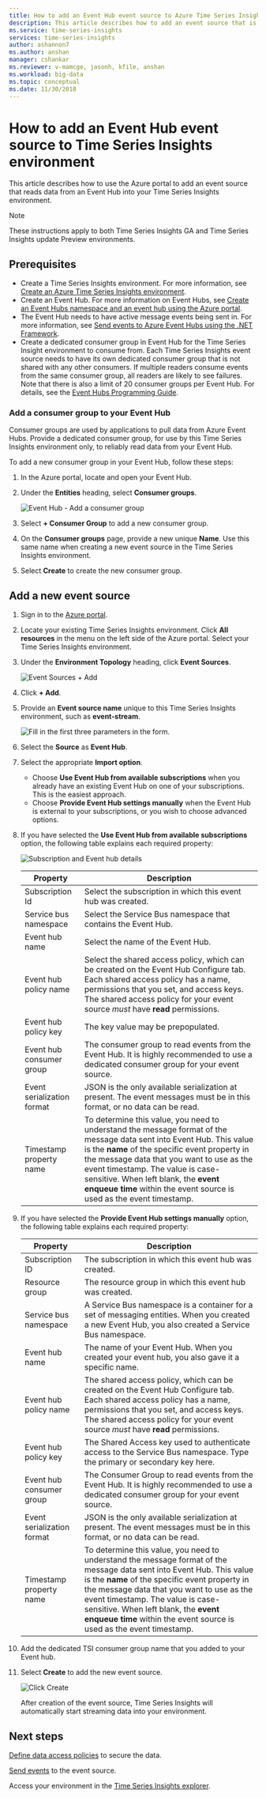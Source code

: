 ```yaml
---
title: How to add an Event Hub event source to Azure Time Series Insights | Microsoft Docs
description: This article describes how to add an event source that is connected to an Event Hub to your Time Series Insights environment.
ms.service: time-series-insights
services: time-series-insights
author: ashannon7
ms.author: anshan
manager: cshankar
ms.reviewer: v-mamcge, jasonh, kfile, anshan
ms.workload: big-data
ms.topic: conceptual
ms.date: 11/30/2018
---
```


# How to add an Event Hub event source to Time Series Insights environment

This article describes how to use the Azure portal to add an event source that reads data from an Event Hub into your Time Series Insights environment.

> [!NOTE]
> These instructions apply to both Time Series Insights GA and Time Series Insights update Preview environments.

## Prerequisites

- Create a Time Series Insights environment. For more information, see [Create an Azure Time Series Insights environment](./time-series-insights-update-create-environment.md).
- Create an Event Hub. For more information on Event Hubs, see [Create an Event Hubs namespace and an event hub using the Azure portal](../event-hubs/event-hubs-create.md).
- The Event Hub needs to have active message events being sent in. For more information, see [Send events to Azure Event Hubs using the .NET Framework](../event-hubs/event-hubs-dotnet-framework-getstarted-send.md).
- Create a dedicated consumer group in Event Hub for the Time Series Insight environment to consume from. Each Time Series Insights event source needs to have its own dedicated consumer group that is not shared with any other consumers. If multiple readers consume events from the same consumer group, all readers are likely to see failures. Note that there is also a limit of 20 consumer groups per Event Hub. For details, see the [Event Hubs Programming Guide](../event-hubs/event-hubs-programming-guide.md).

### Add a consumer group to your Event Hub

Consumer groups are used by applications to pull data from Azure Event Hubs. Provide a dedicated consumer group, for use by this Time Series Insights environment only, to reliably read data from your Event Hub.

To add a new consumer group in your Event Hub, follow these steps:

1. In the Azure portal, locate and open your Event Hub.

1. Under the **Entities** heading, select **Consumer groups**.

   ![Event Hub - Add a consumer group](media/time-series-insights-how-to-add-an-event-source-eventhub/5-event-hub-consumer-group.png)

1. Select **+ Consumer Group** to add a new consumer group. 

1. On the **Consumer groups** page, provide a new unique **Name**.  Use this same name when creating a new event source in the Time Series Insights environment.

1. Select **Create** to create the new consumer group.

## Add a new event source

1. Sign in to the [Azure portal](https://portal.azure.com).

1. Locate your existing Time Series Insights environment. Click **All resources** in the menu on the left side of the Azure portal. Select your Time Series Insights environment.

1. Under the **Environment Topology** heading, click **Event Sources**.

   ![Event Sources + Add](media/time-series-insights-how-to-add-an-event-source-eventhub/1-event-sources.png)

1. Click **+ Add**.

1. Provide an **Event source name** unique to this Time Series Insights environment, such as **event-stream**.

   ![Fill in the first three parameters in the form.](media/time-series-insights-how-to-add-an-event-source-eventhub/2-import-option.png)

1. Select the **Source** as **Event Hub**.

1. Select the appropriate **Import option**.
   - Choose **Use Event Hub from available subscriptions** when you already have an existing Event Hub on one of your subscriptions. This is the easiest approach.
   - Choose **Provide Event Hub settings manually** when the Event Hub is external to your subscriptions, or you wish to choose advanced options.

1. If you have selected the **Use Event Hub from available subscriptions** option, the following table explains each required property:

   ![Subscription and Event hub details](media/time-series-insights-how-to-add-an-event-source-eventhub/3-new-event-source.png)

   | Property | Description |
   | --- | --- |
   | Subscription Id | Select the subscription in which this event hub was created.
   | Service bus namespace | Select the Service Bus namespace that contains the Event Hub.
   | Event hub name | Select the name of the Event Hub.
   | Event hub policy name | Select the shared access policy, which can be created on the Event Hub Configure tab. Each shared access policy has a name, permissions that you set, and access keys. The shared access policy for your event source *must* have **read** permissions.
   | Event hub policy key | The key value may be prepopulated.
   | Event hub consumer group | The consumer group to read events from the Event Hub. It is highly recommended to use a dedicated consumer group for your event source. |
   | Event serialization format | JSON is the only available serialization at present. The event messages must be in this format, or no data can be read. |
   | Timestamp property name | To determine this value, you need to understand the message format of the message data sent into Event Hub. This value is the **name** of the specific event property in the message data that you want to use as the event timestamp. The value is case-sensitive. When left blank, the **event enqueue time** within the event source is used as the event timestamp. |

1. If you have selected the **Provide Event Hub settings manually** option, the following table explains each required property:

   | Property | Description |
   | --- | --- |
   | Subscription ID | The subscription in which this event hub was created.
   | Resource group | The resource group in which this event hub was created.
   | Service bus namespace | A Service Bus namespace is a container for a set of messaging entities. When you created a new Event Hub, you also created a Service Bus namespace.
   | Event hub name | The name of your Event Hub. When you created your event hub, you also gave it a specific name.
   | Event hub policy name | The shared access policy, which can be created on the Event Hub Configure tab. Each shared access policy has a name, permissions that you set, and access keys. The shared access policy for your event source *must* have **read** permissions.
   | Event hub policy key | The Shared Access key used to authenticate access to the Service Bus namespace. Type the primary or secondary key here.
   | Event hub consumer group | The Consumer Group to read events from the Event Hub. It is highly recommended to use a dedicated consumer group for your event source.
   | Event serialization format | JSON is the only available serialization at present. The event messages must be in this format, or no data can be read. |
   | Timestamp property name | To determine this value, you need to understand the message format of the message data sent into Event Hub. This value is the **name** of the specific event property in the message data that you want to use as the event timestamp. The value is case-sensitive. When left blank, the **event enqueue time** within the event source is used as the event timestamp. |

1. Add the dedicated TSI consumer group name that you added to your Event hub.

1. Select **Create** to add the new event source.

   ![Click Create](media/time-series-insights-how-to-add-an-event-source-eventhub/4-create-button.png)

   After creation of the event source, Time Series Insights will automatically start streaming data into your environment.

## Next steps

[Define data access policies](time-series-insights-data-access.md) to secure the data.

[Send events](time-series-insights-send-events.md) to the event source.

Access your environment in the [Time Series Insights explorer](https://insights.timeseries.azure.com).
